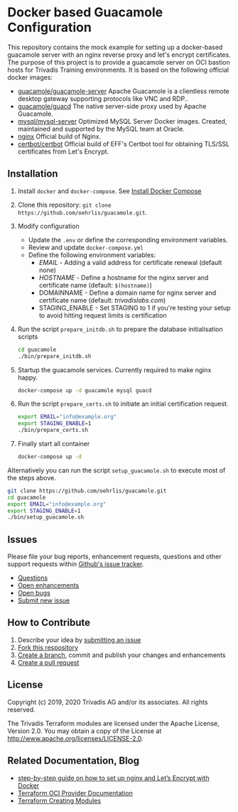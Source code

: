 # Docker based Guacamole Configuration

This repository contains the mock example for setting up a docker-based guacamole server with an nginx reverse proxy and let's encrypt certificates. The purpose of this project is to provide a guacamole server on OCI bastion hosts for Trivadis Training environments. It is based on the following official docker images:

- [guacamole/guacamole-server](https://hub.docker.com/r/guacamole/guacamole) Apache Guacamole is a clientless remote desktop gateway supporting protocols like VNC and RDP..
- [guacamole/guacd](https://hub.docker.com/r/guacamole/guacd) The native server-side proxy used by Apache Guacamole.
- [mysql/mysql-server](https://hub.docker.com/r/mysql/mysql-server) Optimized MySQL Server Docker images. Created, maintained and supported by the MySQL team at Oracle.
- [nginx](https://hub.docker.com/_/nginx) Official build of Nginx.
- [certbot/certbot](https://hub.docker.com/r/certbot/certbot) Official build of EFF's Certbot tool for obtaining TLS/SSL certificates from Let's Encrypt.

## Installation

1. Install `docker` and `docker-compose`. See [Install Docker Compose](https://docs.docker.com/compose/install/#install-compose)

2. Clone this repository: `git clone https://github.com/oehrlis/guacamole.git`.

3. Modify configuration
   - Update the `.env` or define the corresponding environment variables.
   - Review and update `docker-compose.yml` 
   - Define the following environment variables:
     - *EMAIL* - Adding a valid address for certificate renewal (default none)
     - *HOSTNAME* - Define a hostname for the nginx server and certificate name (default: `$(hostname)`)
     - DOMAINNAME - Define a domain name for nginx server and certificate name (default: *trivadislabs.com*)
     - STAGING_ENABLE - Set STAGING to 1 if you're testing your setup to avoid hitting request limits is certification

4. Run the script `prepare_initdb.sh` to prepare the database initialisation scripts

    ```bash
    cd guacamole
    ./bin/prepare_initdb.sh
    ```

5. Startup the guacamole services. Currently required to make nginx happy.

    ```bash
    docker-compose up -d guacamole mysql guacd
    ```

6. Run the script `prepare_certs.sh` to initiate an initial certification request.

    ```bash
    export EMAIL="info@example.org"
    export STAGING_ENABLE=1
    ./bin/prepare_certs.sh
    ```

7. Finally start all container

    ```bash
    docker-compose up -d
    ```

Alternatively you can run the script `setup_guacamole.sh` to execute most of the steps above.

```bash
git clone https://github.com/oehrlis/guacamole.git
cd guacamole
export EMAIL="info@example.org"
export STAGING_ENABLE=1
./bin/setup_guacamole.sh
```

## Issues

Please file your bug reports, enhancement requests, questions and other support requests within [Github's issue tracker](https://help.github.com/articles/about-issues/).

* [Questions](https://github.com/oehrlis/guacamole/issues?q=is%3Aissue+label%3Aquestion)
* [Open enhancements](https://github.com/oehrlis/guacamole/issues?q=is%3Aopen+is%3Aissue+label%3Aenhancement)
* [Open bugs](https://github.com/oehrlis/guacamole/issues?q=is%3Aopen+is%3Aissue+label%3Abug)
* [Submit new issue](https://github.com/oehrlis/guacamole/issues/new)

## How to Contribute

1. Describe your idea by [submitting an issue](https://github.com/oehrlis/guacamole/issues/new)
2. [Fork this respository](https://github.com/oehrlis/guacamole/fork)
3. [Create a branch](https://help.github.com/articles/creating-and-deleting-branches-within-your-repository/), commit and publish your changes and enhancements
4. [Create a pull request](https://help.github.com/articles/creating-a-pull-request/)

## License

Copyright (c) 2019, 2020 Trivadis AG and/or its associates. All rights reserved.

The Trivadis Terraform modules are licensed under the Apache License, Version 2.0. You may obtain a copy of the License at http://www.apache.org/licenses/LICENSE-2.0.

## Related Documentation, Blog

- [step-by-step guide on how to set up nginx and Let’s Encrypt with Docker](https://medium.com/@pentacent/nginx-and-lets-encrypt-with-docker-in-less-than-5-minutes-b4b8a60d3a71)
- [Terraform OCI Provider Documentation](https://www.terraform.io/docs/providers/oci/index.html)
- [Terraform Creating Modules](https://www.terraform.io/docs/modules/index.html)
